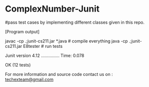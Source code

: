 # ComplexNumber-Junit
#pass test cases by implementing different classes given in this repo.

[Program output]

javac -cp .;junit-cs211.jar *.java   # compile everything
java -cp .;junit-cs211.jar E8tester  # run tests

Junit version 4.12
...............
Time: 0.078

OK (12 tests)

For more information and source code contact us on : techexteam@gmail.com 

